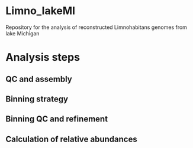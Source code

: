 # Limno_lakeMI
Repository for the analysis of reconstructed Limnohabitans genomes from lake Michigan

# Analysis steps

## QC and assembly

## Binning strategy

## Binning QC and refinement

## Calculation of relative abundances
